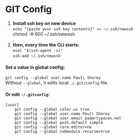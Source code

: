 # GIT Config  
  
1.  **Install ssh key on new device**  
    `echo "{paste your ssh key contents}" >> ~/.ssh/newssh  `  
    chmod -R 600 ~/.ssh/newssh  
    ,  
2.  **then, every time the CLI starts:**  
    `eval "$(ssh-agent -s)"`  
    `ssh-add ~/.ssh/newssh`  
  
#### Set a value in global config:  
```git config --global user.name Paul\ Shorey```  
Without `--global`, it edits local `./.git/config` file.  
  
#### Or edit `~/.gitconfig`:  
```  
[user]  
    git config --global color.ui true  
    git config --global user.name Paul\ Shorey  
    git config --global user.email ps@artspaces.net  
    git config --global push.default simple  
    git config --global core.editor=ne  
    git config --global submodule.recurse=true  
```  
  
  
  
